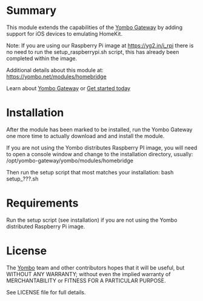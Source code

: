 Summary
=======

This module extends the capabilities of the [Yombo Gateway](https://yombo.net/)
by adding support for iOS devices to emulating HomeKit.

Note: If you are using our Raspberry Pi image at https://yg2.in/i_rpi there
is no need to run the setup_raspberrypi.sh script, this has already been completed
within the image.

Additional details about this module at: https://yombo.net/modules/homebridge

Learn about [Yombo Gateway](https://yombo.net/) or
[Get started today](https://yg2.in/start)

Installation
============

After the module has been marked to be installed, run the Yombo Gateway
one more time to actually download and and install the module.

If you are not using the Yombo distributes Raspberry PI image, you will need
to open a console window and change to the installation directory, usually:
/opt/yombo-gateway/yombo/modules/homebridge

Then run the setup script that most matches your installation:
bash setup_???.sh

Requirements
============

Run the setup script (see installation) if you are not using the Yombo
distributed Raspberry Pi image.

License
=======

The [Yombo](https://yombo.net/) team and other contributors
hopes that it will be useful, but WITHOUT ANY WARRANTY; without even the
implied warranty of MERCHANTABILITY or FITNESS FOR A PARTICULAR PURPOSE.

See LICENSE file for full details.
